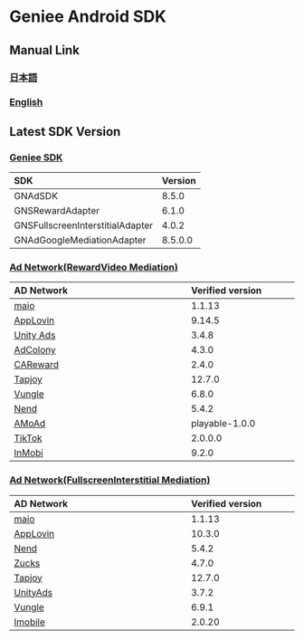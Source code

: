 # Geniee Android SDK

## Manual Link

### [日本語](SDK-Manual-ja.md)

### [English](SDK-Manual-en.md)

## Latest SDK Version
### [Geniee SDK](https://developers.geniee.co.jp/android/)

|SDK| Version |
|:--|:--|
|GNAdSDK| 8.5.0|
|GNSRewardAdapter |6.1.0|
|GNSFullscreenInterstitialAdapter |4.0.2|
|GNAdGoogleMediationAdapter|8.5.0.0|

### [Ad Network(RewardVideo Mediation)](https://developers.geniee.co.jp/android/reward/)

| AD Network　　　　　　　　　　　　　 | Verified version　　　　|
|:-----------|:------------|
| [maio](https://developers.geniee.co.jp/android/reward/mediation/RewardVideo-Ads-Integration-ADNW-Maio-For-Android.html) | 1.1.13 |
| [AppLovin](https://developers.geniee.co.jp/android/reward/mediation/RewardVideo-Ads-Integration-ADNW-Applovin-For-Android.html) | 9.14.5 | 
| [Unity Ads](https://developers.geniee.co.jp/android/reward/mediation/RewardVideo-Ads-Integration-ADNW-UnityAds-For-Android.html) | 3.4.8 | 
| [AdColony](https://developers.geniee.co.jp/android/reward/mediation/RewardVideo-Ads-Integration-ADNW-AdColony-For-Android.html) | 4.3.0 | 
| [CAReward](https://developers.geniee.co.jp/android/reward/mediation/RewardVideo-Ads-Integration-ADNW-CAReward-For-Android.html) | 2.4.0 | 
| [Tapjoy](https://developers.geniee.co.jp/android/reward/mediation/RewardVideo-Ads-Integration-ADNW-Tapjoy-For-Android.html) | 12.7.0 | 
| [Vungle](https://developers.geniee.co.jp/android/reward/mediation/RewardVideo-Ads-Integration-ADNW-Vungle-For-Android.html) | 6.8.0 | 
| [Nend](https://developers.geniee.co.jp/android/reward/mediation/RewardVideo-Ads-Integration-ADNW-Nend-For-Android.html) | 5.4.2 | 
| [AMoAd](https://developers.geniee.co.jp/android/reward/mediation/RewardVideo-Ads-Integration-ADNW-Amoad-For-Android.html) | playable-1.0.0 | 
| [TikTok](https://developers.geniee.co.jp/android/reward/mediation/RewardVideo-Ads-Integration-ADNW-TikTok-For-Android.html) | 2.0.0.0 | 
| [InMobi](https://developers.geniee.co.jp/android/reward/mediation/RewardVideo-Ads-Integration-ADNW-InMobi-For-Android.html) | 9.2.0 | 

### [Ad Network(FullscreenInterstitial Mediation)](https://developers.geniee.co.jp/android/fullscreen-interstitial/)

| AD Network　　　　　　　　　　　　　 | Verified version　　　　|
|:-----------|:------------|
| [maio](https://developers.geniee.co.jp/android/fullscreen-interstitial/mediation/FullscreenInterstitial-Ads-Integration-ADNW-Maio-For-Android.html) | 1.1.13 |
| [AppLovin](https://developers.geniee.co.jp/android/fullscreen-interstitial/mediation/FullscreenInterstitial-Ads-Integration-ADNW-Applovin-For-Android.html) | 10.3.0 | 
| [Nend](https://developers.geniee.co.jp/android/fullscreen-interstitial/mediation/FullscreenInterstitial-Ads-Integration-ADNW-Nend-For-Android.html) | 5.4.2 | 
| [Zucks](https://developers.geniee.co.jp/android/fullscreen-interstitial/mediation/FullscreenInterstitial-Ads-Integration-ADNW-Zucks-For-Android.html) | 4.7.0 |  
| [Tapjoy](https://developers.geniee.co.jp/android/fullscreen-interstitial/mediation/FullscreenInterstitial-Ads-Integration-ADNW-Tapjoy-For-Android.html) | 12.7.0 |
| [UnityAds](https://developers.geniee.co.jp/android/fullscreen-interstitial/mediation/FullscreenInterstitial-Ads-Integration-ADNW-UnityAds-For-Android.html) | 3.7.2 |
| [Vungle](https://developers.geniee.co.jp/android/fullscreen-interstitial/mediation/FullscreenInterstitial-Ads-Integration-ADNW-Vungle-For-Android.html) | 6.9.1 |
| [Imobile](https://developers.geniee.co.jp/android/fullscreen-interstitial/mediation/FullscreenInterstitial-Ads-Integration-ADNW-Imobile-For-Android.html) | 2.0.20 |

